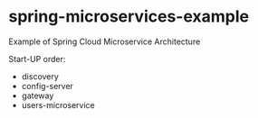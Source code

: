 # spring-microservices-example
Example of Spring Cloud Microservice Architecture

Start-UP order:

- discovery
- config-server
- gateway
- users-microservice
